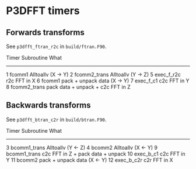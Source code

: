 # P3DFFT timers

## Forwards transforms

See `p3dfft_ftran_r2c` in `build/ftran.F90`.

Timer   Subroutine        What
-----   ----------     ------------
1       fcomm1         Alltoallv (X -> Y)
2       fcomm2_trans   Alltoallv (Y -> Z)
5       exec_f_r2c     r2c FFT in X
6       fcomm1         pack + unpack data (X -> Y)
7       exec_f_c1      c2c FFT in Y
8       fcomm2_trans   pack data + unpack + c2c FFT in Z

## Backwards transforms

See `p3dfft_btran_c2r` in `build/btran.F90`.

Timer   Subroutine        What
-----   ----------     ------------
3       bcomm1_trans   Alltoallv (Y <- Z)
4       bcomm2         Alltoallv (X <- Y)
9       bcomm1_trans   c2c FFT in Z + pack data + unpack
10      exec_b_c1      c2c FFT in Y
11      bcomm2         pack + unpack data (X <- Y)
12      exec_b_c2r     c2r FFT in X
